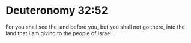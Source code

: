 # Deuteronomy 32:52

For you shall see the land before you, but you shall not go there, into the land that I am giving to the people of Israel.
